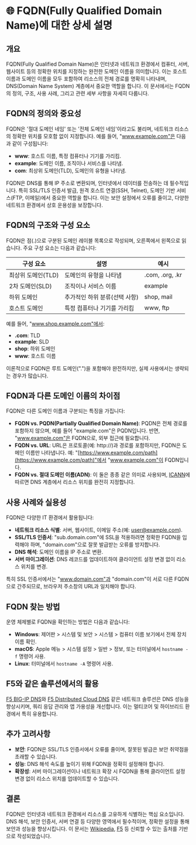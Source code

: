 # 🌐 FQDN(Fully Qualified Domain Name)에 대한 상세 설명

## 개요
FQDN(Fully Qualified Domain Name)은 인터넷과 네트워크 환경에서 컴퓨터, 서버, 웹사이트 등의 정확한 위치를 지정하는 완전한 도메인 이름을 의미합니다. 이는 호스트 이름과 도메인 이름을 모두 포함하여 리소스의 전체 경로를 명확히 나타내며, DNS(Domain Name System) 계층에서 중요한 역할을 합니다. 이 문서에서는 FQDN의 정의, 구조, 사용 사례, 그리고 관련 세부 사항을 자세히 다룹니다.

## FQDN의 정의와 중요성
FQDN은 '절대 도메인 네임' 또는 '전체 도메인 네임'이라고도 불리며, 네트워크 리소스의 정확한 위치를 모호함 없이 지정합니다. 예를 들어, "www.example.com"은 다음과 같이 구성됩니다:
- **www**: 호스트 이름, 특정 컴퓨터나 기기를 가리킴.
- **example**: 도메인 이름, 조직이나 서비스를 나타냄.
- **com**: 최상위 도메인(TLD), 도메인의 유형을 나타냄.

FQDN은 DNS를 통해 IP 주소로 변환되며, 인터넷에서 데이터를 전송하는 데 필수적입니다. 특히 SSL/TLS 인증서 발급, 원격 호스트 연결(SSH, Telnet), 도메인 기반 서비스(FTP, 이메일)에서 중요한 역할을 합니다. 이는 보안 설정에서 오류를 줄이고, 다양한 네트워크 환경에서 상호 운용성을 보장합니다.

## FQDN의 구조와 구성 요소
FQDN은 점(.)으로 구분된 도메인 레이블 목록으로 작성되며, 오른쪽에서 왼쪽으로 읽습니다. 주요 구성 요소는 다음과 같습니다:

| **구성 요소**       | **설명**                              | **예시**          |
|--------------------|---------------------------------------|-------------------|
| 최상위 도메인(TLD) | 도메인의 유형을 나타냄               | .com, .org, .kr  |
| 2차 도메인(SLD)    | 조직이나 서비스 이름                  | example           |
| 하위 도메인         | 추가적인 하위 분류(선택 사항)         | shop, mail       |
| 호스트 도메인       | 특정 컴퓨터나 기기를 가리킴           | www, ftp         |

예를 들어, "www.shop.example.com"에서:
- **.com**: TLD
- **example**: SLD
- **shop**: 하위 도메인
- **www**: 호스트 이름

이론적으로 FQDN은 루트 도메인(".")을 포함해야 완전하지만, 실제 사용에서는 생략되는 경우가 많습니다.

## FQDN과 다른 도메인 이름의 차이점
FQDN은 다른 도메인 이름과 구분되는 특징을 가집니다:
- **FQDN vs. PQDN(Partially Qualified Domain Name)**: PQDN은 전체 경로를 포함하지 않으며, 예를 들어 "example.com"은 PQDN입니다. 반면, "www.example.com"은 FQDN으로, 외부 접근에 필요합니다.
- **FQDN vs. URL**: URL은 프로토콜(예: http://)과 경로를 포함하지만, FQDN은 도메인 이름만 나타냅니다. 예: "[https://www.example.com/path](https://www.example.com/path)"에서 "www.example.com"이 FQDN입니다.
- **FQDN vs. 절대 도메인 이름(ADN)**: 이 둘은 종종 같은 의미로 사용되며, [ICANN](https://www.icann.org/en/icann-acronyms-and-terms/fully-qualified-domain-name-en)에 따르면 DNS 계층에서 리소스 위치를 완전히 지정합니다.

## 사용 사례와 실용성
FQDN은 다양한 IT 환경에서 활용됩니다:
- **네트워크 리소스 식별**: 서버, 웹사이트, 이메일 주소(예: user@example.com).
- **SSL/TLS 인증서**: "sub.domain.com"에 SSL을 적용하려면 정확한 FQDN을 입력해야 하며, "domain.com"으로 잘못 발급받는 오류를 방지합니다.
- **DNS 해석**: 도메인 이름을 IP 주소로 변환.
- **서버 마이그레이션**: DNS 레코드를 업데이트하여 클라이언트 설정 변경 없이 리소스 위치를 변경.

특히 SSL 인증서에서는 "www.domain.com"과 "domain.com"이 서로 다른 FQDN으로 간주되므로, 브라우저 주소창의 URL과 일치해야 합니다.

## FQDN 찾는 방법
운영 체제별로 FQDN을 확인하는 방법은 다음과 같습니다:
- **Windows**: 제어판 > 시스템 및 보안 > 시스템 > 컴퓨터 이름 보기에서 전체 장치 이름 확인.
- **macOS**: Apple 메뉴 > 시스템 설정 > 일반 > 정보, 또는 터미널에서 `hostname -f` 명령어 사용.
- **Linux**: 터미널에서 `hostname -A` 명령어 사용.

## F5와 같은 솔루션에서의 활용
[F5 BIG-IP DNS](https://www.f5.com/ko_kr/products/big-ip-services/big-ip-dns)와 [F5 Distributed Cloud DNS](https://www.f5.com/ko_kr/cloud/products/dns) 같은 네트워크 솔루션은 DNS 성능을 향상시키며, 쿼리 응답 관리와 앱 가용성을 개선합니다. 이는 멀티코어 및 하이브리드 환경에서 특히 유용합니다.

## 추가 고려사항
- **보안**: FQDN은 SSL/TLS 인증서에서 오류를 줄이며, 잘못된 발급은 보안 취약점을 초래할 수 있습니다.
- **성능**: DNS 해석 속도를 높이기 위해 FQDN을 정확히 설정해야 합니다.
- **확장성**: 서버 마이그레이션이나 네트워크 확장 시 FQDN을 통해 클라이언트 설정 변경 없이 리소스 위치를 업데이트할 수 있습니다.

## 결론
FQDN은 인터넷과 네트워크 환경에서 리소스를 고유하게 식별하는 핵심 요소입니다. DNS 해석, 보안 인증서, 서버 연결 등 다양한 영역에서 필수적이며, 정확한 설정을 통해 보안과 성능을 향상시킵니다. 이 문서는 [Wikipedia](https://en.wikipedia.org/wiki/Fully_qualified_domain_name), [F5](https://www.f5.com/glossary/fqdn) 등 신뢰할 수 있는 출처를 기반으로 작성되었습니다.
